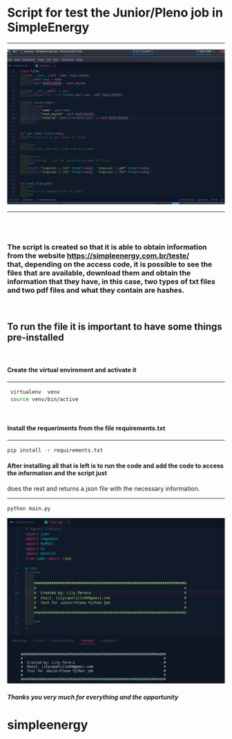# Script for test the Junior/Pleno job in SimpleEnergy
<hr>
<img src="code.png"/>
<hr>
<br>
<br>

### The script is created so that it is able to obtain information from the website https://simpleenergy.com.br/teste/ <br> that, depending on the access code, it is possible to see the files that are available, download them and obtain the <br> information that they have, in this case, two types of txt files and two pdf files and what they contain are hashes.<br>

<br>

## To run the file it is important to have some things pre-installed 

<br />

#### Create the virtual enviroment  and activate it

<hr>

 ```zsh
  virtualenv  venv 
  source venv/bin/active
  ``` 
  
  <br/>

#### Install the requeriments from the file requirements.txt
<hr>

```zsh
pip install -r requirements.txt
```

#### After installing all that is left is to run the code and add the code to access the information and the script just <br> 
does the rest and returns a json file with the necessary information.<br>
<hr>

```zsh
python main.py
```
<img src="script.png" />

##### Thanks you very much for everything and the opportunity
# simpleenergy
